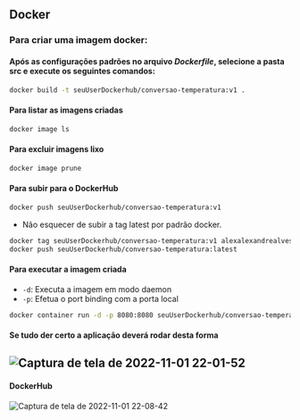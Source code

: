 ## Docker

### Para criar uma imagem docker:

#### Após as configurações padrões no arquivo *Dockerfile*, selecione a pasta src e execute os seguintes comandos:
```bash
docker build -t seuUserDockerhub/conversao-temperatura:v1 .

```
#### Para listar as imagens criadas
```bash
docker image ls

```
#### Para excluir imagens lixo
```bash
docker image prune

```
#### Para subir para o DockerHub
```bash
docker push seuUserDockerhub/conversao-temperatura:v1
```
- Não esquecer de subir a tag latest por padrão docker.
```bash
docker tag seuUserDockerhub/conversao-temperatura:v1 alexalexandrealves/conversao-temperatura:latest
docker push seuUserDockerhub/conversao-temperatura:latest
```

#### Para executar a imagem criada

- `-d`: Executa a imagem em modo daemon
- `-p`: Efetua o port binding com a porta local

```bash
docker container run -d -p 8080:8080 seuUserDockerhub/conversao-temperatura:v1

```

#### Se tudo der certo a aplicação deverá rodar desta forma

![Captura de tela de 2022-11-01 22-01-52](https://user-images.githubusercontent.com/70979408/199370890-2ab12f76-4011-40ac-82cd-4293073dfd9b.png)
--
#### DockerHub
![Captura de tela de 2022-11-01 22-08-42](https://user-images.githubusercontent.com/70979408/199371070-6bc64a61-f874-4245-a30e-e91e711bfc86.png)
